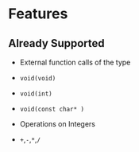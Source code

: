 # Features

## Already Supported

* External function calls of the type
 * `void(void)`
 * `void(int)`
 * `void(const char* )`
    
* Operations on Integers
 * `+`,`-`,`*`,`/`